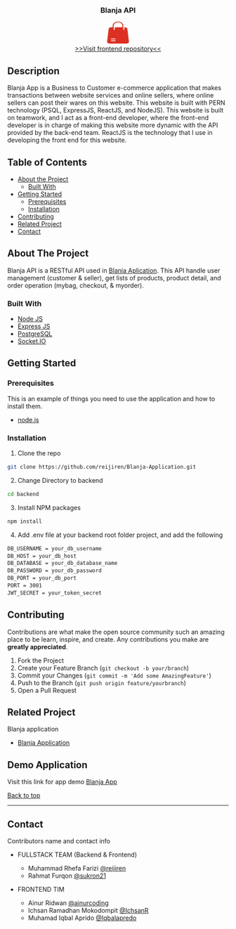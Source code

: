 <br />
<p align="center">

  <h3 align="center">Blanja API</h3>
  <div align="center"><img src="https://github.com/ainurcoding/blanja_app_fe/blob/master/src/assets/images/blanja_icon.png" height="50" width="50"/></div>
<div align='center'><a href='https://github.com/ainurcoding/blanja_app_fe'> >>Visit frontend repository<< </a></div>
</p>

## Description

<p>Blanja App is a Business to Customer  e-commerce application that makes transactions between website services and online sellers, where online sellers can post their wares on this website. This website is built with PERN technology (PSQL, ExpressJS, ReactJS, and NodeJS). This website is built on teamwork, and I act as a front-end developer, where the front-end developer is in charge of making this website more dynamic with the API provided by the back-end team. ReactJS is the technology that I use in developing the front end for this website.

<!-- TABLE OF CONTENTS -->
## Table of Contents

* [About the Project](#about-the-project)
  * [Built With](#built-with)
* [Getting Started](#getting-started)
  * [Prerequisites](#prerequisites)
  * [Installation](#installation)
* [Contributing](#contributing)
* [Related Project](#related-project)
* [Contact](#contact)



<!-- ABOUT THE PROJECT -->
## About The Project

Blanja API is a RESTful API used in [Blanja Aplication](https://github.com/reijiren/Blanja-Application). This API handle user management (customer & seller), get lists of products, product detail, and order operation (mybag, checkout, & myorder).

### Built With

* [Node JS](https://nodejs.org/en/docs/)
* [Express JS](https://expressjs.com/)
* [PostgreSQL](https://www.postgresql.org/)
* [Socket.IO](https://socket.io/)


<!-- GETTING STARTED -->
## Getting Started

### Prerequisites

This is an example of things you need to use the application and how to install them.

* [node.js](https://nodejs.org/en/download/)

### Installation

1. Clone the repo
```sh
git clone https://github.com/reijiren/Blanja-Application.git
```
2. Change Directory to backend
```sh
cd backend
```
3. Install NPM packages
```sh
npm install
```
4. Add .env file at your backend root folder project, and add the following
```sh
DB_USERNAME = your_db_username
DB_HOST = your_db_host
DB_DATABASE = your_db_database_name
DB_PASSWORD = your_db_password
DB_PORT = your_db_port
PORT = 3001
JWT_SECRET = your_token_secret
```




<!-- CONTRIBUTING -->
## Contributing

Contributions are what make the open source community such an amazing place to be learn, inspire, and create. Any contributions you make are **greatly appreciated**.

1. Fork the Project
2. Create your Feature Branch (`git checkout -b your/branch`)
3. Commit your Changes (`git commit -m 'Add some AmazingFeature'`)
4. Push to the Branch (`git push origin feature/yourbranch`)
5. Open a Pull Request



<!-- RELATED PROJECT -->
## Related Project
Blanja application
* [Blanja Application](https://github.com/ainurcoding/blanja_app_fe)

## Demo Application
<p>Visit this link for app demo <a href='https://blanja-yksd.vercel.app/'>Blanja App</a></p>

<a href='#table-of-content'>Back to top</a>
<hr />

<!-- CONTACT -->
## Contact

Contributors name and contact info

* FULLSTACK TEAM (Backend & Frontend)
  * Muhammad Rhefa Farizi [@reijiren](https://github.com/reijiren)
  * Rahmat Furqon [@sukron21](https://github.com/sukron21)

* FRONTEND TIM
  * Ainur Ridwan [@ainurcoding](https://github.com/ainurcoding)
  * Ichsan Ramadhan Mokodompit [@IchsanR](https://github.com/IchsanR)
  * Muhamad Iqbal Aprido [@Iqbalapredo](https://github.com/Iqbalapredo)
